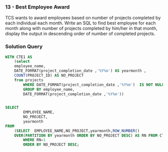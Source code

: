 ###  13 - Best Employee Award


TCS wants to award employees based on number of projects completed by each individual each month.  Write an SQL to find best employee for each month along with number of projects completed by him/her in that month, display the output in descending order of number of completed projects.


### Solution Query

```sql
WITH CTE1 AS
	(select 
	employee_name,
	DATE_FORMAT(project_completion_date ,'%Y%m') AS yearmonth ,
	COUNT(PROJECT_ID) AS NO_PROJECT
	from projects
		WHERE DATE_FORMAT(project_completion_date ,'%Y%m')  IS NOT NULL
		GROUP BY employee_name,
		DATE_FORMAT(project_completion_date ,'%Y%m'))
					

SELECT 
		EMPLOYEE_NAME,
		NO_PROJECT,
		yearmonth
FROM
	(SELECT  EMPLOYEE_NAME,NO_PROJECT,yearmonth,ROW_NUMBER()
	OVER(PARTITION BY yearmonth ORDER BY NO_PROJECT DESC) AS RN FROM CTE1) T
		WHERE RN=1
		ORDER BY NO_PROJECT DESC;
```

